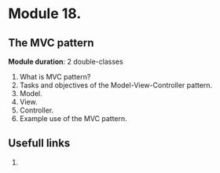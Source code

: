 # Module 18. 
## The MVC pattern

**Module duration**: 2 double-classes

1.	What is MVC pattern?
2.	Tasks and objectives of the Model-View-Controller pattern.
3.	Model.
4.	View.
5.	Controller.
6.	Example use of the MVC pattern.

## Usefull links

1. []()